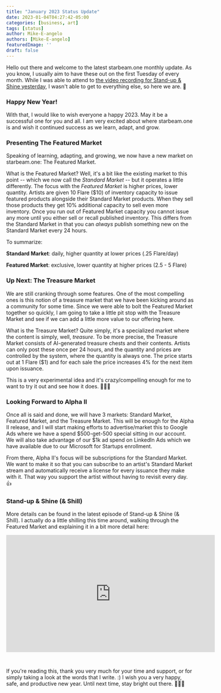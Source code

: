 ```yaml
---
title: "January 2023 Status Update"
date: 2023-01-04T04:27:42-05:00
categories: [business, art]
tags: [status]
author: Mike-E-angelo
authors: [Mike-E-angelo]
featuredImage: ''
draft: false
---
```


Hello out there and welcome to the latest starbeam.one monthly update.  As you know, I usually aim to have these out on the first Tuesday of every month.  While I was able to attend to [the video recording for Stand-up & Shine yesterday](https://youtu.be/QIOxLhZ4kDA), I wasn't able to get to everything else, so here we are. 🥳

### Happy New Year!

With that, I would like to wish everyone a happy 2023.  May it be a successful one for you and all.  I am very excited about where starbeam.one is and wish it continued success as we learn, adapt, and grow.

### Presenting The Featured Market

Speaking of learning, adapting, and growing, we now have a new market on starbeam.one: The Featured Market.

What is the Featured Market?  Well, it's a bit like the existing market to this point -- which we now call the *Standard Market* -- but it operates a little differently.  The focus with the *Featured Market* is higher prices, lower quantity.  Artists are given 10 Flare ($10) of inventory capacity to issue featured products alongside their Standard Market products.  When they sell those products they get 10% additional capacity to sell even more inventory.  Once you run out of Featured Market capacity you cannot issue any more until you either sell or recall published inventory.  This differs from the Standard Market in that you can *always* publish something new on the Standard Market every 24 hours.

To summarize:

**Standard Market**: daily, higher quantity at lower prices (.25 Flare/day)

**Featured Market**: exclusive, lower quantity at higher prices (2.5 - 5 Flare)

### Up Next: The Treasure Market

We are still cranking through some features.  One of the most compelling ones is this notion of a treasure market that we have been kicking around as a community for some time.  Since we were able to bolt the Featured Market together so quickly, I am going to take a little pit stop with the Treasure Market and see if we can add a little more value to our offering here.

What is the Treasure Market?  Quite simply, it's a specialized market where the content is simply, well, *treasure*.  To be more precise, the Treasure Market consists of AI-generated treasure chests and their contents.  Artists can only post these once per 24 hours, and the quantity and prices are controlled by the system, where the quantity is always one.  The price starts out at 1 Flare ($1) and for each sale the price increases 4% for the next item upon issuance.

This is a very experimental idea and it's crazy/compelling enough for me to want to try it out and see how it does. 🤔🤞✨

### Looking Forward to Alpha II

Once all is said and done, we will have 3 markets: Standard Market, Featured Market, and the Treasure Market.  This will be enough for the Alpha II release, and I will start making efforts to advertise/market this to Google Ads where we have a spend $500-get-500 special sitting in our account.  We will also take advantage of our $1k ad spend on LinkedIn Ads which we have available due to our Microsoft for Startups enrollment.

From there, Alpha II's focus will be subscriptions for the Standard Market.  We want to make it so that you can subscribe to an artist's Standard Market stream and automatically receive a license for every issuance they make with it.  That way you support the artist without having to revisit every day. 👍

### Stand-up & Shine (& Shill)

More details can be found in the latest episode of Stand-up & Shine (& Shill).  I actually do a little shilling this time around, walking through the Featured Market and explaining it in a bit more detail here:

<iframe width="560" height="315" src="https://www.youtube.com/embed/QIOxLhZ4kDA" title="YouTube video player" frameborder="0" allow="accelerometer; autoplay; clipboard-write; encrypted-media; gyroscope; picture-in-picture" allowfullscreen style="margin-bottom: 2em"></iframe>

If you're reading this, thank you very much for your time and support, or for simply taking a look at the words that I write. :)  I wish you a very happy, safe, and productive new year.  Until next time, stay bright out there. 🙏✨🚀
